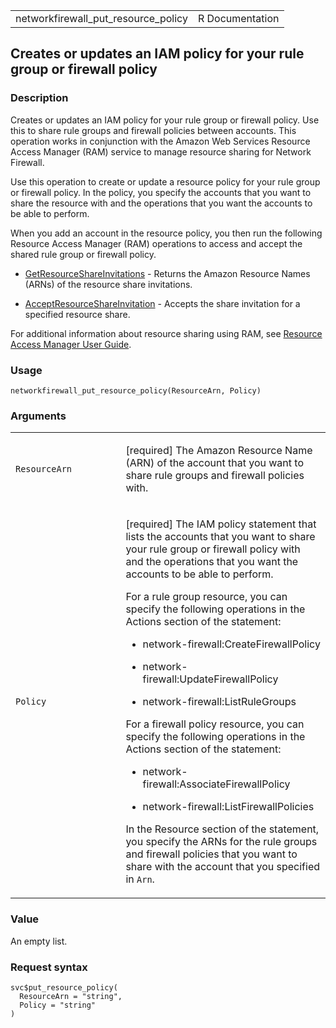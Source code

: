 <table style="width: 100%;">
<tbody>
<tr class="odd">
<td>networkfirewall_put_resource_policy</td>
<td style="text-align: right;">R Documentation</td>
</tr>
</tbody>
</table>

## Creates or updates an IAM policy for your rule group or firewall policy

### Description

Creates or updates an IAM policy for your rule group or firewall policy.
Use this to share rule groups and firewall policies between accounts.
This operation works in conjunction with the Amazon Web Services
Resource Access Manager (RAM) service to manage resource sharing for
Network Firewall.

Use this operation to create or update a resource policy for your rule
group or firewall policy. In the policy, you specify the accounts that
you want to share the resource with and the operations that you want the
accounts to be able to perform.

When you add an account in the resource policy, you then run the
following Resource Access Manager (RAM) operations to access and accept
the shared rule group or firewall policy.

-   [GetResourceShareInvitations](https://docs.aws.amazon.com/ram/latest/APIReference/API_GetResourceShareInvitations.html) -
    Returns the Amazon Resource Names (ARNs) of the resource share
    invitations.

-   [AcceptResourceShareInvitation](https://docs.aws.amazon.com/ram/latest/APIReference/API_AcceptResourceShareInvitation.html) -
    Accepts the share invitation for a specified resource share.

For additional information about resource sharing using RAM, see
[Resource Access Manager User
Guide](https://docs.aws.amazon.com/ram/latest/userguide/what-is.html).

### Usage

    networkfirewall_put_resource_policy(ResourceArn, Policy)

### Arguments

<table>
<colgroup>
<col style="width: 35%" />
<col style="width: 65%" />
</colgroup>
<tbody>
<tr class="odd">
<td><code
id="networkfirewall_put_resource_policy_:_ResourceArn">ResourceArn</code></td>
<td><p>[required] The Amazon Resource Name (ARN) of the account that you
want to share rule groups and firewall policies with.</p></td>
</tr>
<tr class="even">
<td><code
id="networkfirewall_put_resource_policy_:_Policy">Policy</code></td>
<td><p>[required] The IAM policy statement that lists the accounts that
you want to share your rule group or firewall policy with and the
operations that you want the accounts to be able to perform.</p>
<p>For a rule group resource, you can specify the following operations
in the Actions section of the statement:</p>
<ul>
<li><p>network-firewall:CreateFirewallPolicy</p></li>
<li><p>network-firewall:UpdateFirewallPolicy</p></li>
<li><p>network-firewall:ListRuleGroups</p></li>
</ul>
<p>For a firewall policy resource, you can specify the following
operations in the Actions section of the statement:</p>
<ul>
<li><p>network-firewall:AssociateFirewallPolicy</p></li>
<li><p>network-firewall:ListFirewallPolicies</p></li>
</ul>
<p>In the Resource section of the statement, you specify the ARNs for
the rule groups and firewall policies that you want to share with the
account that you specified in <code>Arn</code>.</p></td>
</tr>
</tbody>
</table>

### Value

An empty list.

### Request syntax

    svc$put_resource_policy(
      ResourceArn = "string",
      Policy = "string"
    )
